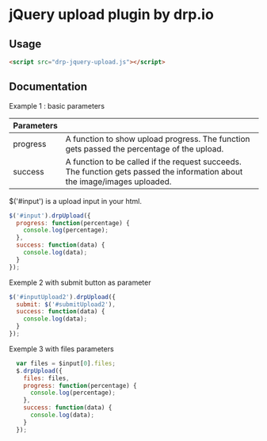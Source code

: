 jQuery upload plugin by drp.io
==============================

## Usage
```html
<script src="drp-jquery-upload.js"></script>
```

## Documentation
Example 1 : basic parameters

| Parameters    |              |
| ------------- |:-------------|
| progress      | A function to show upload progress. The function gets passed the percentage of the upload.
| success       | A function to be called if the request succeeds. The function gets passed the information about the image/images uploaded.

$('#input') is a upload input in your html.

```javascript
$('#input').drpUpload({
  progress: function(percentage) {
    console.log(percentage);
  },
  success: function(data) {
    console.log(data);
  }
});
```
Exemple 2 with submit button as parameter
```javascript
$('#inputUpload2').drpUpload({
  submit: $('#submitUpload2'),
  success: function(data) {
    console.log(data);
  }
});
```
Exemple 3 with files parameters
```javascript
  var files = $input[0].files;
  $.drpUpload({
    files: files,
    progress: function(percentage) {
      console.log(percentage);
    },
    success: function(data) {
      console.log(data);
    }
  });
```
